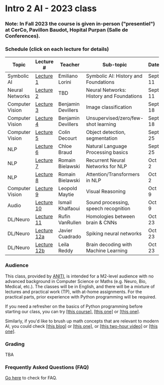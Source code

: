 # Intro 2 AI  -  2023 class

<!-- <div style="text-align: right"><a href="registration"> <h3>Go to registration</h3></a> </div> 

<div style="text-align: right"><h3>Registration is closed! (come back again next year)</h3> </div>
-->
### Note: In Fall 2023 the course is given in-person ("presentiel") at CerCo, Pavillon Baudot, Hopital Purpan (Salle de Conferences).

### Schedule (click on each lecture for details)

| Topic | Lecture # | Teacher | Sub-topic | Date  |  Time   |
|--------------|---------|---------------|----------------------------|--------------|--------|
| Symbolic AI  | [Lecture 1](./Lecture1/index.md) | Emiliano Lorini | Symbolic AI: History and Foundations |  Sept 11 | 1:30-3:30pm |
| Neural Networks  | [Lecture 2](./Lecture2/index.md) | TBD | Neural Networks: History and Foundations |  Sept 11 | 4-6pm |
| Computer Vision  | [Lecture 3](./Lecture3/index.md) | Benjamin Devillers | Image classification |  Sept 18 | 1:30-3:30pm |
| Computer Vision  | [Lecture 4](./Lecture4/index.md) | Benjamin Devillers | Unsupervised/zero/few-shot learning |  Sept 18 | 3:30-6pm |
| Computer Vision  | [Lecture 5](./Lecture5/index.md) | Colin Decourt | Object detection, segmentation |  Sept 25 | 4-6pm |
| NLP  | [Lecture 6](./Lecture6/index.md) | Chloe Braud | Natural Language Processing basics |  Sept 25 | 1:30-3:30pm |
| NLP  | [Lecture 7](./Lecture7/index.md) | Romain Bielawski | Recurrent Neural Networks for NLP |  Oct 2 | 1:30-3:30pm |
| NLP  | [Lecture 8](./Lecture8/index.md) | Romain Bielawski | Attention/Transformers in NLP |  Oct 2 | 4-6pm |
| Computer Vision  | [Lecture 9](./Lecture9/index.md) | Leopold Maytie | Visual Reasoning |  Oct 9 | 1:30-3:30pm |
| Audio  | [Lecture 10](./Lecture10/index.md) | Ismail Khalfaoui | Sound processing, speech recognition |  Oct 9 | 4-6pm |
| DL/Neuro  | [Lecture 11](./Lecture11/index.md) | Rufin VanRullen | Homologies between brain & CNNs |  Oct 23 | 4-6pm |
| DL/Neuro  | [Lecture 12a](./Lecture12a/index.md) | Javier Cuadrado  | Spiking neural networks |  Oct 23 | 1:30-2:30pm |
| DL/Neuro  | [Lecture 12b](./Lecture12b/index.md) | Leila Reddy | Brain decoding with Machine Learning |  Oct 23 | 2:30-3:30pm |

### Audience
This class, provided by [ANITI](https://aniti.univ-toulouse.fr/en/), is intended for a M2-level audience with no advanced background in Computer Science or Maths (e.g. Neuro, Bio, Medical, etc.). The classes will be in English, and there will be a mixture of lectures and practical work (TP), with at-home assignments. For the practical parts, prior experience with Python programming will be required. 

If you need a refresher on the basics of Python programming before starting our class, you can try [[this course]](https://www.python-course.eu), [[this one]](https://thepythonguru.com/) or [[this one]](https://www.programiz.com/python-programming). 

Similarly, if you'd like to brush up math concepts that are relevant to modern AI, you could check [[this blog]](https://www.edureka.co/blog/mathematics-for-machine-learning/) or [[this one]](https://www.analyticsvidhya.com/blog/2019/10/mathematics-behind-machine-learning/), or [[this two-hour video]](https://www.youtube.com/watch?v=iyxqcS1u5go) or [[this one]](https://www.youtube.com/watch?v=1VSZtNYMntM). 

<!-- 
### Registration
Priority is given to M2 students from Universite de Toulouse. The classes may be open to other interested participants from ANITI or outside, based on availability. 

To register for the class, **it is mandatory to sign up** with the following form:
#### [Registration form](registration)

Once registered, you will receive the visio-conference links for each class.
-->
### Grading
TBA
<!-- The class is offered in 2022 as an off-curriculum optional course. There will be no grades and no exams. 

We may deliver a certificate of attendance if you need one; however, this should be mentioned when you register, and in that case we will monitor your attendance, including participation in at-home assignments.-->

### Frequently Asked Questions (FAQ)
[Go here](faq) to check for FAQ.

